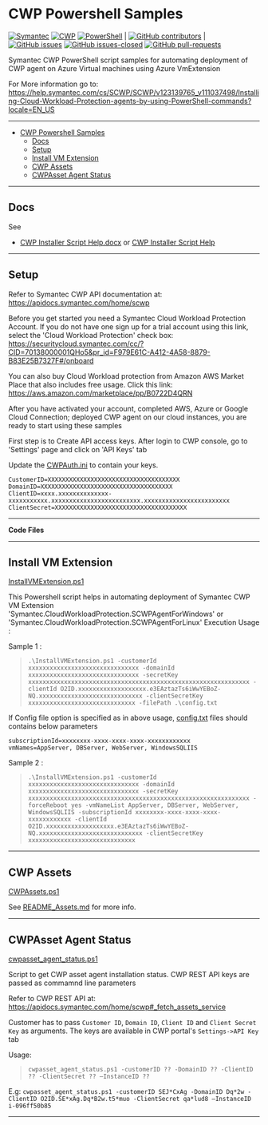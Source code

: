 # CWP Powershell Samples

[![Symantec](https://img.shields.io/badge/tag-symantec-yellow.svg)](https://www.symantec.com/)
[![CWP](https://img.shields.io/badge/tag-cwp-yellow.svg)](https://www.symantec.com/products/cloud-workload-protection)
[![PowerShell](https://img.shields.io/badge/language-powershell-blue.svg)](https://docs.microsoft.com/en-us/powershell/)
|
[![GitHub contributors](https://img.shields.io/github/contributors/Symantec/cwp-powershell-samples.svg)](https://GitHub.com/Symantec/cwp-powershell-samples/graphs/contributors/)
|
[![GitHub issues](https://img.shields.io/github/issues/Symantec/cwp-powershell-samples.svg)](https://GitHub.com/Symantec/cwp-powershell-samples/issues/)
[![GitHub issues-closed](https://img.shields.io/github/issues-closed/Symantec/cwp-powershell-samples.svg)](https://GitHub.com/Symantec/cwp-powershell-samples/issues?q=is%3Aissue+is%3Aclosed)
[![GitHub pull-requests](https://img.shields.io/github/issues-pr/Symantec/cwp-powershell-samples.svg)](https://GitHub.com/Symantec/cwp-powershell-samples/pull/)


Symantec CWP PowerShell script samples for automating deployment of CWP agent on Azure Virtual machines using Azure VmExtension

For More information go to: https://help.symantec.com/cs/SCWP/SCWP/v123139765_v111037498/Installing-Cloud-Workload-Protection-agents-by-using-PowerShell-commands?locale=EN_US

-----------------------------------------------------------------------------------------------------------------------

- [CWP Powershell Samples](#cwp-powershell-samples)
  - [Docs](#docs)
  - [Setup](#setup)
  - [Install VM Extension](#install-vm-extension)
  - [CWP Assets](#cwp-assets)
  - [CWPAsset Agent Status](#cwpasset-agent-status)

-----------------------------------------------------------------------------------------------------------------------

## Docs

See
- [CWP Installer Script Help.docx](docs/CWP%20Installer%20Script%20Help.docx) or [CWP Installer Script Help](docs/CWPInstallerScriptHelp.md)

-----------------------------------------------------------------------------------------------------------------------

## Setup

Refer to Symantec CWP API documentation at: https://apidocs.symantec.com/home/scwp

Before you get started you need a Symantec Cloud Workload Protection Account.
If you do not have one sign up for a trial account using this link, select the 'Cloud Workload Protection' check box: https://securitycloud.symantec.com/cc/?CID=70138000001QHo5&pr_id=F979E61C-A412-4A58-8879-B83E25B7327F#/onboard

You can also buy Cloud Workload protection from Amazon AWS Market Place that also includes free usage.
Click this link: https://aws.amazon.com/marketplace/pp/B0722D4QRN

After you have activated your account, completed AWS, Azure or Google Cloud Connection; deployed CWP agent on our cloud instances, you are ready to start using these samples

First step is to Create API access keys.
After login to CWP console, go to 'Settings' page and click on 'API Keys' tab

Update the [CWPAuth.ini](CWPAuth.ini) to contain your keys.

```
CustomerID=XXXXXXXXXXXXXXXXXXXXXXXXXXXXXXXXXXXXX
DomainID=XXXXXXXXXXXXXXXXXXXXXXXXXXXXXXXXXXXXX
ClientID=xxxx.xxxxxxxxxxxxxx-xxxxxxxxxxx.xxxxxxxxxxxxxxxxxxxxxxxxx.xxxxxxxxxxxxxxxxxxxxxxxx
ClientSecret=XXXXXXXXXXXXXXXXXXXXXXXXXXXXXXXXXXXXX
```

-----------------------------------------------------------------------------------------------------------------------
**Code Files**

-----------------------------------------------------------------------------------------------------------------------
## Install VM Extension
[InstallVMExtension.ps1](InstallVMExtension.ps1)

This Powershell script helps in automating deployment of Symantec CWP VM Extension 'Symantec.CloudWorkloadProtection.SCWPAgentForWindows' or 'Symantec.CloudWorkloadProtection.SCWPAgentForLinux' Execution Usage :

Sample 1 : 
> `.\InstallVMExtension.ps1 -customerId xxxxxxxxxxxxxxxxxxxxxxxxxxxxxxx -domainId xxxxxxxxxxxxxxxxxxxxxxxxxxxxxxx -secretKey xxxxxxxxxxxxxxxxxxxxxxxxxxxxxxxxxxxxxxxxxxxxxxxxxxxxxxxxxxxxxx -clientId O2ID.xxxxxxxxxxxxxxxxxxx.e3EAztazTs6iWwYEBoZ-NQ.xxxxxxxxxxxxxxxxxxxxxxxxxxxxx -clientSecretKey xxxxxxxxxxxxxxxxxxxxxxxxxxxxxx -filePath .\config.txt`

If Config file option is specified as in above usage, [config.txt](config.txt) files should contains below parameters

```
subscriptionId=xxxxxxxx-xxxx-xxxx-xxxx-xxxxxxxxxxxx
vmNames=AppServer, DBServer, WebServer, WindowsSQLIIS
```

Sample 2 :
> `.\InstallVMExtension.ps1 -customerId xxxxxxxxxxxxxxxxxxxxxxxxxxxxxxx -domainId xxxxxxxxxxxxxxxxxxxxxxxxxxxxxxx -secretKey xxxxxxxxxxxxxxxxxxxxxxxxxxxxxxxxxxxxxxxxxxxxxxxxxxxxxxxxxxxxxx -forceReboot yes -vmNameList AppServer, DBServer, WebServer, WindowsSQLIIS -subscriptionId xxxxxxxx-xxxx-xxxx-xxxx-xxxxxxxxxxxx -clientId O2ID.xxxxxxxxxxxxxxxxxxx.e3EAztazTs6iWwYEBoZ-NQ.xxxxxxxxxxxxxxxxxxxxxxxxxxxxx -clientSecretKey xxxxxxxxxxxxxxxxxxxxxxxxxxxxxx`

-----------------------------------------------------------------------------------------------------------------------
## CWP Assets
[CWPAssets.ps1](CWPAssets.ps1)

See [README_Assets.md](README_Assets.md) for more info.

-----------------------------------------------------------------------------------------------------------------------
## CWPAsset Agent Status
[cwpasset_agent_status.ps1](cwpasset_agent_status.ps1)

Script to get CWP asset agent installation status. CWP REST API keys are passed as commamnd line parameters

Refer to CWP REST API at: https://apidocs.symantec.com/home/scwp#_fetch_assets_service

Customer has to pass `Customer ID`, `Domain ID`, `Client ID` and `Client Secret Key` as arguments. The keys are available in CWP portal's `Settings->API Key` tab

Usage: 
> `cwpasset_agent_status.ps1 -customerID ?? -DomainID ?? -ClientID ?? -ClientSecret ?? –InstanceID ??`

E.g: 
`cwpasset_agent_status.ps1 -customerID SEJ*CxAg -DomainID Dq*2w -ClientID O2ID.SE*xAg.Dq*B2w.t5*muo -ClientSecret qa*lud8 –InstanceID i-096ff50b85`


-----------------------------------------------------------------------------------------------------------------------
